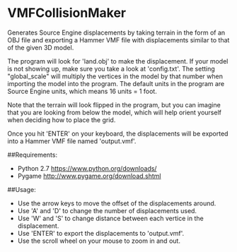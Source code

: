# VMFCollisionMaker
Generates Source Engine displacements by taking terrain in the form of an OBJ file and exporting a Hammer VMF file with displacements similar to that of the given 3D model.

The program will look for 'land.obj' to make the displacement. If your model is not showing up, make sure you take a look at 'config.txt'. The setting "global_scale" will multiply the vertices in the model by that number when importing the model into the program. The default units in the program are Source Engine units, which means 16 units = 1 foot.

Note that the terrain will look flipped in the program, but you can imagine that you are looking from below the model, which will help orient yourself when deciding how to place the grid.

Once you hit 'ENTER' on your keyboard, the displacements will be exported into a Hammer VMF file named 'output.vmf'.

##Requirements:
 * Python 2.7 https://www.python.org/downloads/
 * Pygame http://www.pygame.org/download.shtml

##Usage:
 * Use the arrow keys to move the offset of the displacements around.
 * Use 'A' and 'D' to change the number of displacements used.
 * Use 'W' and 'S' to change distance between each vertice in the displacement.
 * Use 'ENTER' to export the displacements to 'output.vmf'.
 * Use the scroll wheel on your mouse to zoom in and out.